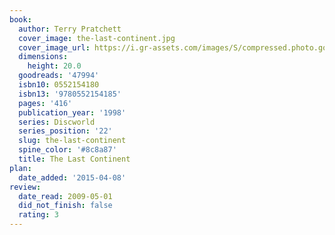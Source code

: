 ```yaml
---
book:
  author: Terry Pratchett
  cover_image: the-last-continent.jpg
  cover_image_url: https://i.gr-assets.com/images/S/compressed.photo.goodreads.com/books/1332672492l/47994._SX98_.jpg
  dimensions:
    height: 20.0
  goodreads: '47994'
  isbn10: 0552154180
  isbn13: '9780552154185'
  pages: '416'
  publication_year: '1998'
  series: Discworld
  series_position: '22'
  slug: the-last-continent
  spine_color: '#8c8a87'
  title: The Last Continent
plan:
  date_added: '2015-04-08'
review:
  date_read: 2009-05-01
  did_not_finish: false
  rating: 3
---
```

